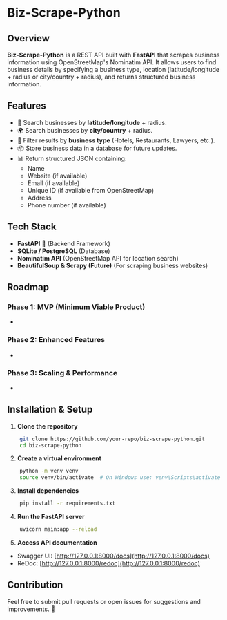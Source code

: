 # Biz-Scrape-Python

## Overview

**Biz-Scrape-Python** is a REST API built with **FastAPI** that scrapes business information using OpenStreetMap's Nominatim API. It allows users to find business details by specifying a business type, location (latitude/longitude + radius or city/country + radius), and returns structured business information.

## Features

- 📍 Search businesses by **latitude/longitude** + radius.
- 🌍 Search businesses by **city/country** + radius.
- 🔎 Filter results by **business type** (Hotels, Restaurants, Lawyers, etc.).
- 📦 Store business data in a database for future updates.
- 📊 Return structured JSON containing:
  - Name
  - Website (if available)
  - Email (if available)
  - Unique ID (if available from OpenStreetMap)
  - Address
  - Phone number (if available)

## Tech Stack

- **FastAPI** 🚀 (Backend Framework)
- **SQLite / PostgreSQL** (Database)
- **Nominatim API** (OpenStreetMap API for location search)
- **BeautifulSoup & Scrapy (Future)** (For scraping business websites)

## Roadmap

### **Phase 1: MVP (Minimum Viable Product)**

-

### **Phase 2: Enhanced Features**

-

### **Phase 3: Scaling & Performance**

-

## Installation & Setup

1. **Clone the repository**

```bash
    git clone https://github.com/your-repo/biz-scrape-python.git
    cd biz-scrape-python
```

2. **Create a virtual environment**

```bash
    python -m venv venv
    source venv/bin/activate  # On Windows use: venv\Scripts\activate
```

3. **Install dependencies**

```bash
    pip install -r requirements.txt
```

4. **Run the FastAPI server**

```bash
    uvicorn main:app --reload
```

5. **Access API documentation**

- Swagger UI: [http://127.0.0.1:8000/docs](http://127.0.0.1:8000/docs)
- ReDoc: [http://127.0.0.1:8000/redoc](http://127.0.0.1:8000/redoc)

## Contribution

Feel free to submit pull requests or open issues for suggestions and improvements. 🚀

